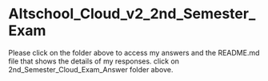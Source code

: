# Altschool_Cloud_v2_2nd_Semester_Exam
Please click on the folder above to access my answers
and the README.md file that shows the details of my responses.
click on 2nd_Semester_Cloud_Exam_Answer  folder above.
